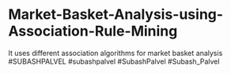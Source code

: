 # Market-Basket-Analysis-using-Association-Rule-Mining
It uses different association algorithms for market basket analysis 
#SUBASHPALVEL #subashpalvel #SubashPalvel #Subash_Palvel
